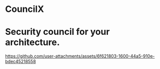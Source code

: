 # CouncilX

# Security council for your architecture.


https://github.com/user-attachments/assets/6f621803-1600-44a5-910e-bdec45218558

